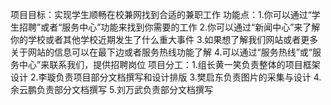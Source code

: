项目目标：实现学生顺畅在校兼网找到合适的兼职工作
功能点：1.你可以通过“学生招聘”或者“服务中心”功能来找到你需要的工作
       2.你可以通过“新闻中心”来了解你的学校或者其他学校近期发生了什么重大事件
       3.如果想了解我们网站或者更多关于网站的信息可以在最下边或者服务热线功能了解
       4.可以通过“服务热线”或“服务中心”来联系我们，提供招聘岗位
项目分工：1.组长黄一笑负责整体的项目框架设计
         2.李璇负责项目部分文档撰写和设计排版
         3.樊启东负责图片的采集与设计
         4.余云鹏负责部分文档撰写
         5.刘万武负责部分文档撰写
